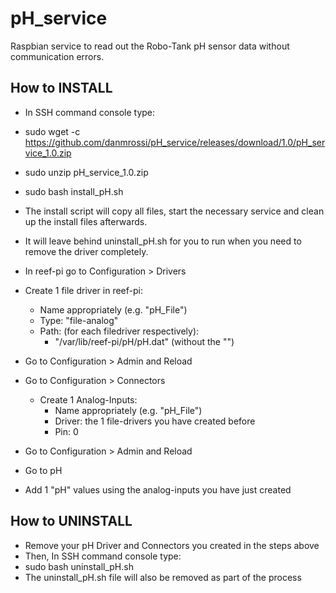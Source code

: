 # pH_service
Raspbian service to read out the Robo-Tank pH sensor data without communication errors.

## How to INSTALL

 - In SSH command console type:
 - sudo wget -c https://github.com/danmrossi/pH_service/releases/download/1.0/pH_service_1.0.zip
 - sudo unzip pH_service_1.0.zip
 - sudo bash install_pH.sh
 
 - The install script will copy all files, start the necessary service and clean up the install files afterwards.
 - It will leave behind uninstall_pH.sh for you to run when you need to remove the driver completely.
 
 - In reef-pi go to Configuration > Drivers
 - Create 1 file driver in reef-pi:
	- Name appropriately (e.g. "pH_File")
	- Type: "file-analog"
	- Path: (for each filedriver respectively):
		- "/var/lib/reef-pi/pH/pH.dat" (without the "")
		
 - Go to Configuration > Admin and Reload
 - Go to Configuration > Connectors
	- Create 1 Analog-Inputs:
		- Name appropriately (e.g. "pH_File")
		- Driver: the 1 file-drivers you have created before
		- Pin: 0
 - Go to Configuration > Admin and Reload
 - Go to pH
 - Add 1 "pH" values using the analog-inputs you have just created

## How to UNINSTALL

 - Remove your pH Driver and Connectors you created in the steps above
 - Then, In SSH command console type:
 - sudo bash uninstall_pH.sh
 - The uninstall_pH.sh file will also be removed as part of the process
